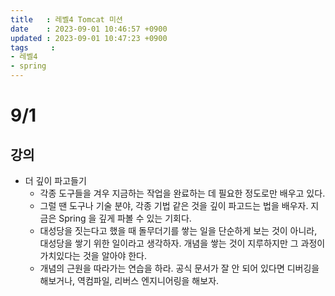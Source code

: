 ```yaml
---
title   : 레벨4 Tomcat 미션
date    : 2023-09-01 10:46:57 +0900
updated : 2023-09-01 10:47:23 +0900
tags     : 
- 레벨4
- spring
---
```


# 9/1

## 강의

- 더 깊이 파고들기
	- 각종 도구들을 겨우 지금하는 작업을 완료하는 데 필요한 정도로만 배우고 있다.
	- 그럴 땐 도구나 기술 분야, 각종 기법 같은 것을 깊이 파고드는 법을 배우자. 지금은 Spring 을 깊게 파볼 수 있는 기회다. 
	- 대성당을 짓는다고 했을 때 돌무더기를 쌓는 일을 단순하게 보는 것이 아니라, 대성당을 쌓기 위한 일이라고 생각하자. 개념을 쌓는 것이 지루하지만 그 과정이 가치있다는 것을 알아야 한다.
	- 개념의 근원을 따라가는 연습을 하라. 공식 문서가 잘 안 되어 있다면 디버깅을 해보거나, 역컴파일, 리버스 엔지니어링을 해보자.
